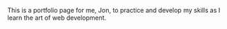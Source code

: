 This is a portfolio page for me, Jon, to practice and develop my skills as I learn the art of web development.
